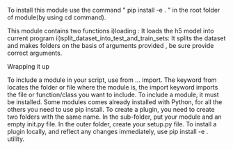 To install this module use the command "  pip install -e .  " in the root folder of module(by using cd command).

 This module contains two functions
 i)loading : It loads the h5 model into current program
 ii)split_dataset_into_test_and_train_sets: It splits the dataset and makes folders on the basis of arguments provided , 
 be sure provide correct arguments.

 Wrapping it up


 To include a module in your script, use from ... import. 
 The keyword from locates the folder or file where the module is, the import keyword imports the file or
 function/class you want to include. To include a module, it must be installed. Some modules comes already 
 installed with Python, for all the others you need to use pip install. To create a plugin,
 you need to create two folders with the same name. In the sub-folder, put your module and an 
 empty init.py file. In the outer folder, create your setup.py file. To install a plugin locally,
 and reflect any changes immediately, use pip install -e . utility.
